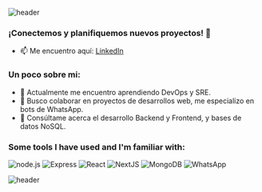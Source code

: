 ![header](https://capsule-render.vercel.app/api?type=venom&text=I%20am%20Dev!&height=100&section=header)
### ¡Conectemos y planifiquemos nuevos proyectos! 🌟
- 📫 Me encuentro aquí: [LinkedIn](https://www.linkedin.com/in/mariano-becchero/)
### Un poco sobre mi:
- 🌱 Actualmente me encuentro aprendiendo DevOps y SRE.
- 👯 Busco colaborar en proyectos de desarrollos web, me especializo en bots de WhatsApp.
- 💬 Consúltame acerca el desarrollo Backend y Frontend, y bases de datos NoSQL.
### Some tools I have used and I'm familiar with:

![node.js](https://img.shields.io/badge/-Node.js-339933?style=flat-square&logo=node.js&logoColor=white)
![Express](https://img.shields.io/badge/-Express-000000?style=flat-square&logo=express&logoColor=white)
![React](https://img.shields.io/badge/-React-61DAFB?style=flat-square&logo=react&logoColor=white)
![NextJS](https://img.shields.io/badge/-Next.js-000000?style=flat-square&logo=react&logoColor=white)
![MongoDB](https://img.shields.io/badge/-MongoDB-47A248?style=flat-square&logo=react&logoColor=white)
![WhatsApp](https://img.shields.io/badge/-WhatsApp-25D366?style=flat-square&logo=react&logoColor=white)

![header](https://capsule-render.vercel.app/api?type=waving&color=auto&height=100&section=footer)

